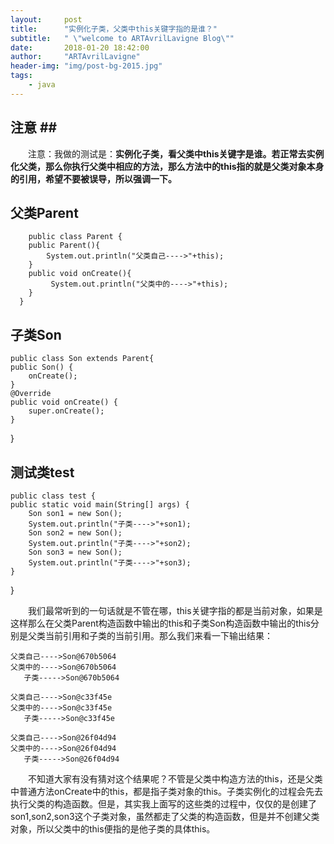 ```yaml
---
layout:     post
title:      "实例化子类，父类中this关键字指的是谁？"
subtitle:   " \"welcome to ARTAvrilLavigne Blog\""
date:       2018-01-20 18:42:00
author:     "ARTAvrilLavigne"
header-img: "img/post-bg-2015.jpg"
tags:
    - java
---
```

## 注意 ##  
　　注意：我做的测试是：**实例化子类，看父类中this关键字是谁。若正常去实例化父类，那么你执行父类中相应的方法，那么方法中的this指的就是父类对象本身的引用，希望不要被误导，所以强调一下。**<br>
  
## 父类Parent ##  
        public class Parent {  
        public Parent(){  
            System.out.println("父类自己---->"+this);  
        }  
        public void onCreate(){  
             System.out.println("父类中的---->"+this);    
        }  
      }  
## 子类Son ##  
    public class Son extends Parent{  
    public Son() {  
        onCreate();  
    }  
    @Override  
    public void onCreate() {  
        super.onCreate();  
    }  
} 
## 测试类test ##  
    public class test {  
    public static void main(String[] args) {  
        Son son1 = new Son();  
        System.out.println("子类---->"+son1);  
        Son son2 = new Son();  
        System.out.println("子类---->"+son2);  
        Son son3 = new Son();  
        System.out.println("子类---->"+son3);  
    }  
}  

　　我们最常听到的一句话就是不管在哪，this关键字指的都是当前对象，如果是这样那么在父类Parent构造函数中输出的this和子类Son构造函数中输出的this分别是父类当前引用和子类的当前引用。那么我们来看一下输出结果：<br>

    父类自己---->Son@670b5064  
    父类中的---->Son@670b5064  
       子类----->Son@670b5064 
       
    父类自己---->Son@c33f45e  
    父类中的---->Son@c33f45e  
       子类----->Son@c33f45e 
       
    父类自己---->Son@26f04d94  
    父类中的---->Son@26f04d94   
       子类----->Son@26f04d94  
       
　　不知道大家有没有猜对这个结果呢？不管是父类中构造方法的this，还是父类中普通方法onCreate中的this，都是指子类对象的this。子类实例化的过程会先去执行父类的构造函数。但是，其实我上面写的这些类的过程中，仅仅的是创建了son1,son2,son3这个子类对象，虽然都走了父类的构造函数，但是并不创建父类对象，所以父类中的this便指的是他子类的具体this。
  
